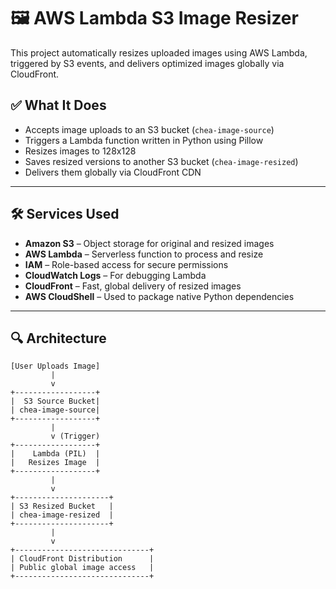 # 🖼️ AWS Lambda S3 Image Resizer

This project automatically resizes uploaded images using AWS Lambda, triggered by S3 events, and delivers optimized images globally via CloudFront.

## ✅ What It Does

- Accepts image uploads to an S3 bucket (`chea-image-source`)
- Triggers a Lambda function written in Python using Pillow
- Resizes images to 128x128
- Saves resized versions to another S3 bucket (`chea-image-resized`)
- Delivers them globally via CloudFront CDN

---

## 🛠️ Services Used

- **Amazon S3** – Object storage for original and resized images
- **AWS Lambda** – Serverless function to process and resize
- **IAM** – Role-based access for secure permissions
- **CloudWatch Logs** – For debugging Lambda
- **CloudFront** – Fast, global delivery of resized images
- **AWS CloudShell** – Used to package native Python dependencies

---

## 🔍 Architecture

```text
[User Uploads Image]
         |
         v
+------------------+
|  S3 Source Bucket|
| chea-image-source|
+------------------+
         |
         v (Trigger)
+------------------+
|    Lambda (PIL)  |
|   Resizes Image  |
+------------------+
         |
         v
+---------------------+
| S3 Resized Bucket   |
| chea-image-resized  |
+---------------------+
         |
         v
+------------------------------+
| CloudFront Distribution      |
| Public global image access   |
+------------------------------+

